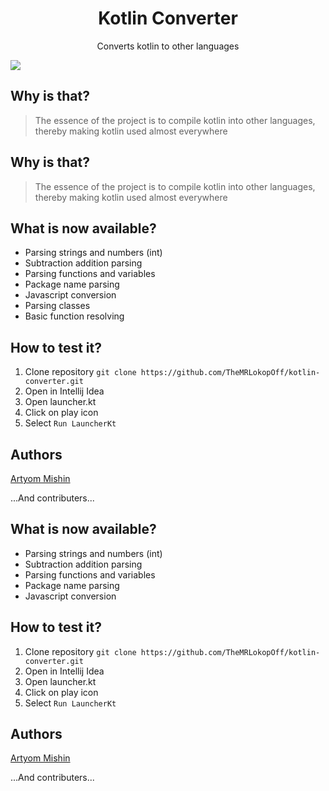 
<h1 align="center">Kotlin Converter</h1>
<p align="center">Converts kotlin to other languages</p>
<p align="center">
   
[![](https://tokei.rs/b1/github/TheMRLokopOff/kotlin-converter)](https://github.com/XAMPPRocky/tokei)

</div>

## Why is that?
> The essence of the project is to compile kotlin into other languages, 
> thereby making kotlin used almost everywhere

## Why is that?
> The essence of the project is to compile kotlin into other languages, 
> thereby making kotlin used almost everywhere


## What is now available?
* Parsing strings and numbers (int)
* Subtraction addition parsing
* Parsing functions and variables
* Package name parsing
* Javascript conversion
* Parsing classes
* Basic function resolving

## How to test it?
1) Clone repository ```git clone https://github.com/TheMRLokopOff/kotlin-converter.git```
2) Open in Intellij Idea
3) Open launcher.kt
4) Click on play icon
5) Select `Run LauncherKt`

## Authors
[Artyom Mishin](vk.com/themrlokopoff)

...And contributers...

## What is now available?
* Parsing strings and numbers (int)
* Subtraction addition parsing
* Parsing functions and variables
* Package name parsing
* Javascript conversion

## How to test it?
1) Clone repository ```git clone https://github.com/TheMRLokopOff/kotlin-converter.git```
2) Open in Intellij Idea
3) Open launcher.kt
4) Click on play icon
5) Select `Run LauncherKt`

## Authors
[Artyom Mishin](vk.com/themrlokopoff)

...And contributers...
